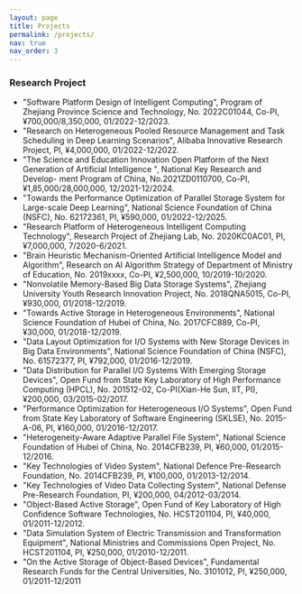 ```yaml
---
layout: page
title: Projects
permalink: /projects/
nav: true
nav_order: 3
---
```


### **Research Project**

- "Software Platform Design of Intelligent Computing", Program of Zhejiang Province Science and Technology,   No. 2022C01044, Co-PI, ¥700,000/8,350,000, 01/2022-12/2023.
- "Research on Heterogeneous Pooled Resource Management and Task Scheduling in Deep Learning Scenarios", Alibaba Innovative Research Project, PI, ¥4,000,000, 01/2022-12/2022.
- "The Science and Education Innovation Open Platform of the Next Generation of Artificial Intelligence ", National Key Research and Develop- ment Program of China, No.2021ZD0110700, Co-PI, ¥1,85,000/28,000,000, 12/2021-12/2024.
- "Towards the Performance Optimization of Parallel Storage System for Large-scale Deep Learning", National Science Foundation of China (NSFC), No. 62172361, PI, ¥590,000, 01/2022-12/2025.
- "Research Platform of Heterogeneous Intelligent Computing Technology", Research Project of Zhejiang Lab, No. 2020KC0AC01, PI, ¥7,000,000, 7/2020-6/2021.
- "Brain Heuristic Mechanism-Oriented Artificial Intelligence Model and Algorithm", Research on AI Algorithm Strategy of Department of Ministry of Education, No. 2019xxxx, Co-PI, ¥2,500,000, 10/2019-10/2020.
- "Nonvolatile Memory-Based Big Data Storage Systems", Zhejiang University Youth Research Innovation Project, No. 2018QNA5015, Co-PI, ¥930,000, 01/2018-12/2019.
- "Towards Active Storage in Heterogeneous Environments", National Science Foundation of Hubei of China, No. 2017CFC889, Co-PI, ¥30,000, 01/2018-12/2019.
- "Data Layout Optimization for I/O Systems with New Storage Devices in Big Data Environments", National Science Foundation of China (NSFC), No. 61572377, PI, ¥792,000, 01/2016-12/2019.
- "Data Distribution for Parallel I/O Systems With Emerging Storage Devices", Open Fund from State Key Laboratory of High Performance Computing (HPCL), No. 201512-02, Co-PI(Xian-He Sun, IIT, PI), ¥200,000, 03/2015-02/2017.
- "Performance Optimization for Heterogeneous I/O Systems", Open Fund from State Key Laboratory of Software Engineering (SKLSE), No. 2015-A-06, PI, ¥160,000, 01/2016-12/2017.
- "Heterogeneity-Aware Adaptive Parallel File System", National Science Foundation of Hubei of China, No. 2014CFB239, PI, ¥60,000, 01/2015-12/2016.
- "Key Technologies of Video System", National Defence Pre-Research Foundation, No. 2014CFB239, PI, ¥100,000, 01/2013-12/2014.
- "Key Technologies of Video Data Collecting System", National Defense Pre-Research Foundation, PI, ¥200,000, 04/2012-03/2014.
- "Object-Based Active Storage", Open Fund of Key Laboratory of High Confidence Software Technologies, No. HCST201104, PI, ¥40,000, 01/2011-12/2012.
- "Data Simulation System of Electric Transmission and Transformation Equipment", National Ministries and Commissions Open Project, No. HCST201104, PI, ¥250,000, 01/2010-12/2011.
- "On the Active Storage of Object-Based Devices", Fundamental Research Funds for the Central Universities, No. 3101012, PI, ¥250,000, 01/2011-12/2011

